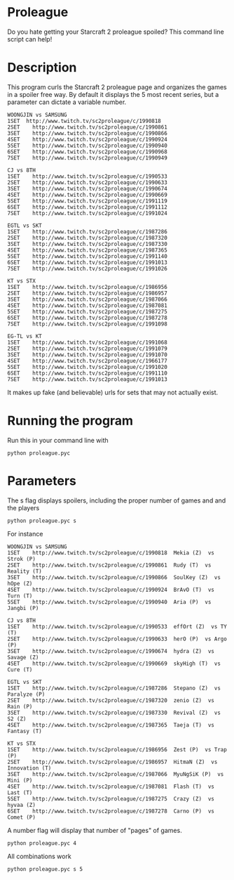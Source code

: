 Proleague
=========

Do you hate getting your Starcraft 2 proleague spoiled? This command line script can help!

# Description
This program curls the Starcraft 2 proleague page and organizes the games in a spoiler free way. By default it displays the 5 most recent series, but a parameter can dictate a variable number.

    WOONGJIN vs SAMSUNG
    1SET  http://www.twitch.tv/sc2proleague/c/1990818
    2SET	http://www.twitch.tv/sc2proleague/c/1990861
    3SET	http://www.twitch.tv/sc2proleague/c/1990866
    4SET	http://www.twitch.tv/sc2proleague/c/1990924
    5SET	http://www.twitch.tv/sc2proleague/c/1990940
    6SET	http://www.twitch.tv/sc2proleague/c/1990968
    7SET	http://www.twitch.tv/sc2proleague/c/1990949
     
    CJ vs 8TH
    1SET	http://www.twitch.tv/sc2proleague/c/1990533
    2SET	http://www.twitch.tv/sc2proleague/c/1990633
    3SET	http://www.twitch.tv/sc2proleague/c/1990674
    4SET	http://www.twitch.tv/sc2proleague/c/1990669
    5SET	http://www.twitch.tv/sc2proleague/c/1991119
    6SET	http://www.twitch.tv/sc2proleague/c/1991112
    7SET	http://www.twitch.tv/sc2proleague/c/1991024
     
    EGTL vs SKT
    1SET	http://www.twitch.tv/sc2proleague/c/1987286
    2SET	http://www.twitch.tv/sc2proleague/c/1987320
    3SET	http://www.twitch.tv/sc2proleague/c/1987330
    4SET	http://www.twitch.tv/sc2proleague/c/1987365
    5SET	http://www.twitch.tv/sc2proleague/c/1991140
    6SET	http://www.twitch.tv/sc2proleague/c/1991013
    7SET	http://www.twitch.tv/sc2proleague/c/1991026
     
    KT vs STX
    1SET	http://www.twitch.tv/sc2proleague/c/1986956
    2SET	http://www.twitch.tv/sc2proleague/c/1986957
    3SET	http://www.twitch.tv/sc2proleague/c/1987066
    4SET	http://www.twitch.tv/sc2proleague/c/1987081
    5SET	http://www.twitch.tv/sc2proleague/c/1987275
    6SET	http://www.twitch.tv/sc2proleague/c/1987278
    7SET	http://www.twitch.tv/sc2proleague/c/1991098
     
    EG-TL vs KT
    1SET	http://www.twitch.tv/sc2proleague/c/1991068
    2SET	http://www.twitch.tv/sc2proleague/c/1991079
    3SET	http://www.twitch.tv/sc2proleague/c/1991070
    4SET	http://www.twitch.tv/sc2proleague/c/1966177
    5SET	http://www.twitch.tv/sc2proleague/c/1991020
    6SET	http://www.twitch.tv/sc2proleague/c/1991110
    7SET	http://www.twitch.tv/sc2proleague/c/1991013
    
It makes up fake (and believable) urls for sets that may not actually exist.

# Running the program
Run this in your command line with 

    python proleague.pyc
    
# Parameters
The s flag displays spoilers, including the proper number of games and and the players

    python proleague.pyc s

For instance
     
    WOONGJIN vs SAMSUNG
    1SET    http://www.twitch.tv/sc2proleague/c/1990818	 Mekia (Z)  vs Strok (P) 
    2SET	http://www.twitch.tv/sc2proleague/c/1990861	 Rudy (T)  vs Reality (T) 
    3SET	http://www.twitch.tv/sc2proleague/c/1990866	 SoulKey (Z)  vs hOpe (Z) 
    4SET	http://www.twitch.tv/sc2proleague/c/1990924	 BrAvO (T)  vs Turn (T) 
    5SET	http://www.twitch.tv/sc2proleague/c/1990940	 Aria (P)  vs Jangbi (P) 
     
    CJ vs 8TH
    1SET	http://www.twitch.tv/sc2proleague/c/1990533	 effOrt (Z)  vs TY (T) 
    2SET	http://www.twitch.tv/sc2proleague/c/1990633	 herO (P)  vs Argo (P) 
    3SET	http://www.twitch.tv/sc2proleague/c/1990674	 hydra (Z)  vs Savage (Z) 
    4SET	http://www.twitch.tv/sc2proleague/c/1990669	 skyHigh (T)  vs Cure (T) 
     
    EGTL vs SKT
    1SET	http://www.twitch.tv/sc2proleague/c/1987286	 Stepano (Z)  vs Paralyze (P) 
    2SET	http://www.twitch.tv/sc2proleague/c/1987320	 zenio (Z)  vs Rain (P) 
    3SET	http://www.twitch.tv/sc2proleague/c/1987330	 Revival (Z)  vs S2 (Z) 
    4SET	http://www.twitch.tv/sc2proleague/c/1987365	 Taeja (T)  vs Fantasy (T) 
     
    KT vs STX
    1SET	http://www.twitch.tv/sc2proleague/c/1986956	 Zest (P)  vs Trap (P) 
    2SET	http://www.twitch.tv/sc2proleague/c/1986957	 HitmaN (Z)  vs Innovation (T) 
    3SET	http://www.twitch.tv/sc2proleague/c/1987066	 MyuNgSiK (P)  vs Mini (P) 
    4SET	http://www.twitch.tv/sc2proleague/c/1987081	 Flash (T)  vs Last (T) 
    5SET	http://www.twitch.tv/sc2proleague/c/1987275	 Crazy (Z)  vs hyvaa (Z) 
    6SET	http://www.twitch.tv/sc2proleague/c/1987278	 Carno (P)  vs Comet (P) 
     

A number flag will display that number of "pages" of games. 

    python proleague.pyc 4
    
All combinations work

    python proleague.pyc s 5
